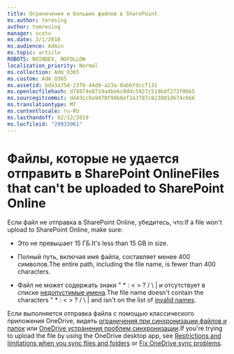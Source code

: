 ```yaml
---
title: Ограничения и больших файлов в SharePoint
ms.author: toresing
author: tomresing
manager: scotv
ms.date: 3/1/2018
ms.audience: Admin
ms.topic: article
ROBOTS: NOINDEX, NOFOLLOW
localization_priority: Normal
ms.collection: Adm_O365
ms.custom: Adm_O365
ms.assetid: bda3a75d-23f8-44d9-a23a-0abbfdccf131
ms.openlocfilehash: d78074e8719a4be6c0ddc5927c519bdf273f0bb5
ms.sourcegitcommit: dd43cc0a9470f98b8ef2a3787c823801d674c666
ms.translationtype: MT
ms.contentlocale: ru-RU
ms.lasthandoff: 02/12/2019
ms.locfileid: "29933961"
---
```

# <a name="files-that-cant-be-uploaded-to-sharepoint-online"></a><span data-ttu-id="67bb6-102">Файлы, которые не удается отправить в SharePoint Online</span><span class="sxs-lookup"><span data-stu-id="67bb6-102">Files that can't be uploaded to SharePoint Online</span></span>

<span data-ttu-id="67bb6-103">Если файл не отправка в SharePoint Online, убедитесь, что:</span><span class="sxs-lookup"><span data-stu-id="67bb6-103">If a file won't upload to SharePoint Online, make sure:</span></span>
  
- <span data-ttu-id="67bb6-104">Это не превышает 15 ГБ.</span><span class="sxs-lookup"><span data-stu-id="67bb6-104">It's less than 15 GB in size.</span></span>
    
- <span data-ttu-id="67bb6-105">Полный путь, включая имя файла, составляет менее 400 символов.</span><span class="sxs-lookup"><span data-stu-id="67bb6-105">The entire path, including the file name, is fewer than 400 characters.</span></span>
    
- <span data-ttu-id="67bb6-p101">Файл не может содержать знаки " \* : \< \> ? / \ | и отсутствует в списке [недопустимые имена](https://go.microsoft.com/fwlink/?linkid=866430).</span><span class="sxs-lookup"><span data-stu-id="67bb6-p101">The file name doesn't contain the characters " \* : \< \> ? / \ | and isn't on the list of [invalid names](https://go.microsoft.com/fwlink/?linkid=866430).</span></span>
    
<span data-ttu-id="67bb6-108">Если выполняется отправка файла с помощью классического приложения OneDrive, видеть [ограничения при синхронизации файлов и папок](http://go.microsoft.com/fwlink/p/?LinkID=717734) или [OneDrive устранения проблем синхронизации](https://go.microsoft.com/fwlink/?linkid=866431).</span><span class="sxs-lookup"><span data-stu-id="67bb6-108">If you're trying to upload the file by using the OneDrive desktop app, see [Restrictions and limitations when you sync files and folders](http://go.microsoft.com/fwlink/p/?LinkID=717734) or [Fix OneDrive sync problems](https://go.microsoft.com/fwlink/?linkid=866431).</span></span>
  

